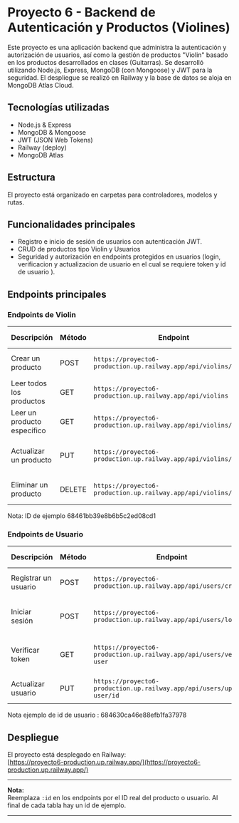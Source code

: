 # Proyecto 6 - Backend de Autenticación y Productos (Violines)

Este proyecto es una aplicación backend que administra la autenticación y autorización de usuarios, así como la gestión de productos "Violin" basado en los productos desarrollados en clases (Guitarras). Se desarrolló utilizando Node.js, Express, MongoDB (con Mongoose) y JWT para la seguridad. El despliegue se realizó en Railway y la base de datos se aloja en MongoDB Atlas Cloud.

## Tecnologías utilizadas

- Node.js & Express
- MongoDB & Mongoose
- JWT (JSON Web Tokens)
- Railway (deploy)
- MongoDB Atlas

## Estructura

El proyecto está organizado en carpetas para controladores, modelos y rutas.

## Funcionalidades principales

- Registro e inicio de sesión de usuarios con autenticación JWT.
- CRUD de productos tipo Violin y  Usuarios
- Seguridad y autorización en endpoints protegidos en usuarios (login, verificacion y actualizacion de usuario en el cual se requiere token y id de usuario ).

## Endpoints principales

### Endpoints de Violin

| Descripción                  | Método | Endpoint                                                                 | Caso de uso                                                                                   |
|----------------------------|--------|--------------------------------------------------------------------------|----------------------------------------------------------------------------------------------|
| Crear un producto          | POST   | `https://proyecto6-production.up.railway.app/api/violins/create`                                                                                                   | Agregar un nuevo violin al catálogo.                                                         |
| Leer todos los productos   | GET    | `https://proyecto6-production.up.railway.app/api/violins`                                                           | Ver todos los violines disponibles.                                                          |
| Leer un producto específico| GET    | `https://proyecto6-production.up.railway.app/api/violins/id`                                                       | Ver detalles de un violin por su ID.                                                         |
| Actualizar un producto     | PUT    | `https://proyecto6-production.up.railway.app/api/violins/id `                                                       | Actualizar nombre o precio de un violin.                                                     |
| Eliminar un producto       | DELETE | `https://proyecto6-production.up.railway.app/api/violins/id `                                                       | Eliminar un violin del catálogo.                                                             |

Nota: ID de ejemplo 68461bb39e8b6b5c2ed08cd1
### Endpoints de Usuario

| Descripción                | Método | Endpoint                                                                 | Caso de uso                                                                                   |
|----------------------------|--------|--------------------------------------------------------------------------|----------------------------------------------------------------------------------------------|
| Registrar un usuario       | POST   | `https://proyecto6-production.up.railway.app/api/users/create`                                                      | Registrarse en la plataforma.                                                                |
| Iniciar sesión             | POST   | `https://proyecto6-production.up.railway.app/api/users/login`                                                       | Iniciar sesión y obtener token.                                                              |
| Verificar token            | GET    | `https://proyecto6-production.up.railway.app/api/users/verify-user`                                                 | Verificar sesión activa del usuario.                                                         |
| Actualizar usuario         | PUT    | `https://proyecto6-production.up.railway.app/api/users/update-user/id`                                             | Actualizar información de perfil.                                                            |


Nota ejemplo de id de usuario :  684630ca46e88efb1fa37978
## Despliegue

El proyecto está desplegado en Railway:  
[https://proyecto6-production.up.railway.app/](https://proyecto6-production.up.railway.app/)

---

**Nota:**  
Reemplaza `:id` en los endpoints por el ID real del producto o usuario. Al final de cada tabla hay un id de ejemplo.

---